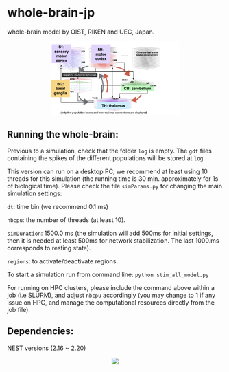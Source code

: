 # whole-brain-jp
whole-brain model by OIST, RIKEN and UEC, Japan.

<p align="center">
  <img width="300" src="https://github.com/oist/whole-brain-jp/blob/main/WB.png">
</p>



## Running the whole-brain:

Previous to a simulation, check that the folder ```log``` is empty. The ```gdf``` files containing the spikes of the different populations will be stored at ```log```.

This version can run on a desktop PC, we recommend at least using 10 threads for this simulation (the running time is 30 min. approximately for 1s of biological time). Please check the file ```simParams.py``` for changing the main simulation settings:

```dt```: time bin (we recommend 0.1 ms)

```nbcpu```: the number of threads (at least 10).

```simDuration```: 1500.0 ms (the simulation will add 500ms for initial settings, then it is needed at least 500ms for network stabilization. The last 1000.ms corresponds to resting state).

```regions```: to activate/deactivate regions.

To start a simulation run from command line:
```python stim_all_model.py```

For running on HPC clusters, please include the command above within a job (i.e SLURM), and adjust ```nbcpu``` accordingly (you may change to 1 if any issue on HPC, and manage the computational resources directly from the job file).

## Dependencies:
NEST versions (2.16 ~ 2.20) 


<p align="center">
  <img width="300" src="https://github.com/oist/whole-brain-jp/blob/main/WB_diagram.png">
</p>








